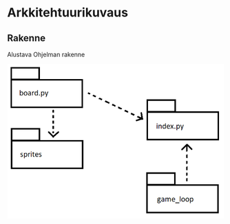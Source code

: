 # Arkkitehtuurikuvaus

## Rakenne

Alustava Ohjelman rakenne

![pakkausrakenne](./kuvat/pakkauskaavio.PNG)
